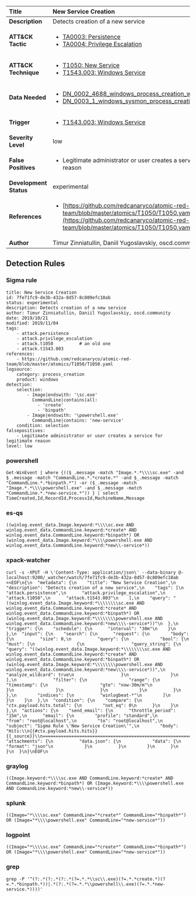 | Title                    | New Service Creation       |
|:-------------------------|:------------------|
| **Description**          | Detects creation of a new service |
| **ATT&amp;CK Tactic**    |  <ul><li>[TA0003: Persistence](https://attack.mitre.org/tactics/TA0003)</li><li>[TA0004: Privilege Escalation](https://attack.mitre.org/tactics/TA0004)</li></ul>  |
| **ATT&amp;CK Technique** | <ul><li>[T1050: New Service](https://attack.mitre.org/techniques/T1050)</li><li>[T1543.003: Windows Service](https://attack.mitre.org/techniques/T1543/003)</li></ul>  |
| **Data Needed**          | <ul><li>[DN_0002_4688_windows_process_creation_with_commandline](../Data_Needed/DN_0002_4688_windows_process_creation_with_commandline.md)</li><li>[DN_0003_1_windows_sysmon_process_creation](../Data_Needed/DN_0003_1_windows_sysmon_process_creation.md)</li></ul>  |
| **Trigger**              | <ul><li>[T1543.003: Windows Service](../Triggers/T1543.003.md)</li></ul>  |
| **Severity Level**       | low |
| **False Positives**      | <ul><li>Legitimate administrator or user creates a service for legitimate reason</li></ul>  |
| **Development Status**   | experimental |
| **References**           | <ul><li>[https://github.com/redcanaryco/atomic-red-team/blob/master/atomics/T1050/T1050.yaml](https://github.com/redcanaryco/atomic-red-team/blob/master/atomics/T1050/T1050.yaml)</li></ul>  |
| **Author**               | Timur Zinniatullin, Daniil Yugoslavskiy, oscd.community |


## Detection Rules

### Sigma rule

```
title: New Service Creation
id: 7fe71fc9-de3b-432a-8d57-8c809efc10ab
status: experimental
description: Detects creation of a new service
author: Timur Zinniatullin, Daniil Yugoslavskiy, oscd.community
date: 2019/10/21
modified: 2019/11/04
tags:
    - attack.persistence
    - attack.privilege_escalation
    - attack.t1050          # an old one
    - attack.t1543.003
references:
    - https://github.com/redcanaryco/atomic-red-team/blob/master/atomics/T1050/T1050.yaml
logsource:
    category: process_creation
    product: windows
detection:
    selection:
        - Image|endswith: '\sc.exe'
          CommandLine|contains|all:
            - 'create'
            - 'binpath'
        - Image|endswith: '\powershell.exe'
          CommandLine|contains: 'new-service'
    condition: selection
falsepositives:
    - Legitimate administrator or user creates a service for legitimate reason
level: low

```





### powershell
    
```
Get-WinEvent | where {(($_.message -match "Image.*.*\\\\sc.exe" -and $_.message -match "CommandLine.*.*create.*" -and $_.message -match "CommandLine.*.*binpath.*") -or ($_.message -match "Image.*.*\\\\powershell.exe" -and $_.message -match "CommandLine.*.*new-service.*")) } | select TimeCreated,Id,RecordId,ProcessId,MachineName,Message
```


### es-qs
    
```
((winlog.event_data.Image.keyword:*\\\\sc.exe AND winlog.event_data.CommandLine.keyword:*create* AND winlog.event_data.CommandLine.keyword:*binpath*) OR (winlog.event_data.Image.keyword:*\\\\powershell.exe AND winlog.event_data.CommandLine.keyword:*new\\-service*))
```


### xpack-watcher
    
```
curl -s -XPUT -H \'Content-Type: application/json\' --data-binary @- localhost:9200/_watcher/watch/7fe71fc9-de3b-432a-8d57-8c809efc10ab <<EOF\n{\n  "metadata": {\n    "title": "New Service Creation",\n    "description": "Detects creation of a new service",\n    "tags": [\n      "attack.persistence",\n      "attack.privilege_escalation",\n      "attack.t1050",\n      "attack.t1543.003"\n    ],\n    "query": "((winlog.event_data.Image.keyword:*\\\\\\\\sc.exe AND winlog.event_data.CommandLine.keyword:*create* AND winlog.event_data.CommandLine.keyword:*binpath*) OR (winlog.event_data.Image.keyword:*\\\\\\\\powershell.exe AND winlog.event_data.CommandLine.keyword:*new\\\\-service*))"\n  },\n  "trigger": {\n    "schedule": {\n      "interval": "30m"\n    }\n  },\n  "input": {\n    "search": {\n      "request": {\n        "body": {\n          "size": 0,\n          "query": {\n            "bool": {\n              "must": [\n                {\n                  "query_string": {\n                    "query": "((winlog.event_data.Image.keyword:*\\\\\\\\sc.exe AND winlog.event_data.CommandLine.keyword:*create* AND winlog.event_data.CommandLine.keyword:*binpath*) OR (winlog.event_data.Image.keyword:*\\\\\\\\powershell.exe AND winlog.event_data.CommandLine.keyword:*new\\\\-service*))",\n                    "analyze_wildcard": true\n                  }\n                }\n              ],\n              "filter": {\n                "range": {\n                  "timestamp": {\n                    "gte": "now-30m/m"\n                  }\n                }\n              }\n            }\n          }\n        },\n        "indices": [\n          "winlogbeat-*"\n        ]\n      }\n    }\n  },\n  "condition": {\n    "compare": {\n      "ctx.payload.hits.total": {\n        "not_eq": 0\n      }\n    }\n  },\n  "actions": {\n    "send_email": {\n      "throttle_period": "15m",\n      "email": {\n        "profile": "standard",\n        "from": "root@localhost",\n        "to": "root@localhost",\n        "subject": "Sigma Rule \'New Service Creation\'",\n        "body": "Hits:\\n{{#ctx.payload.hits.hits}}{{_source}}\\n================================================================================\\n{{/ctx.payload.hits.hits}}",\n        "attachments": {\n          "data.json": {\n            "data": {\n              "format": "json"\n            }\n          }\n        }\n      }\n    }\n  }\n}\nEOF\n
```


### graylog
    
```
((Image.keyword:*\\\\sc.exe AND CommandLine.keyword:*create* AND CommandLine.keyword:*binpath*) OR (Image.keyword:*\\\\powershell.exe AND CommandLine.keyword:*new\\-service*))
```


### splunk
    
```
((Image="*\\\\sc.exe" CommandLine="*create*" CommandLine="*binpath*") OR (Image="*\\\\powershell.exe" CommandLine="*new-service*"))
```


### logpoint
    
```
((Image="*\\\\sc.exe" CommandLine="*create*" CommandLine="*binpath*") OR (Image="*\\\\powershell.exe" CommandLine="*new-service*"))
```


### grep
    
```
grep -P '^(?:.*(?:.*(?:.*(?=.*.*\\sc\\.exe)(?=.*.*create.*)(?=.*.*binpath.*))|.*(?:.*(?=.*.*\\powershell\\.exe)(?=.*.*new-service.*))))'
```



